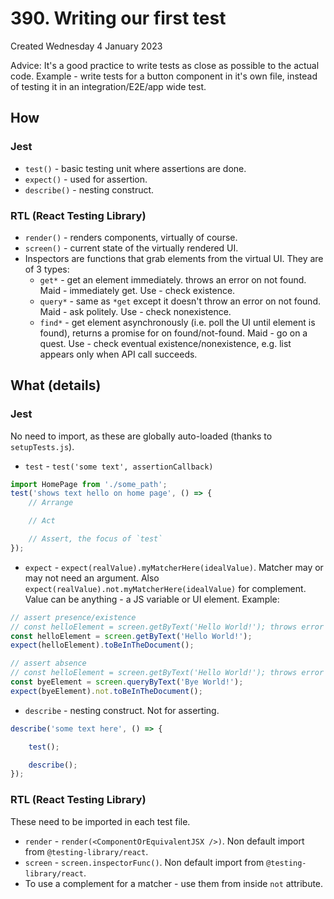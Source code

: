 # 390. Writing our first test
Created Wednesday 4 January 2023

Advice: It's a good practice to write tests as close as possible to the actual code. Example - write tests for a button component in it's own file, instead of testing it in an integration/E2E/app wide test.

## How
### Jest
- `test()` - basic testing unit where assertions are done.
- `expect()` - used for assertion.
- `describe()` - nesting construct.
 
### RTL (React Testing Library)
- `render()` - renders components, virtually of course.
- `screen()` - current state of the virtually rendered UI.
- Inspectors are functions that grab elements from the virtual UI. They are of 3 types:
	- `get*` - get an element immediately. throws an error on not found. Maid - immediately get. Use - check existence.
	- `query*` - same as `*get` except it doesn't throw an error on not found. Maid - ask politely. Use - check nonexistence.
	- `find*` - get element asynchronously (i.e. poll the UI until element is found), returns a promise for on found/not-found. Maid - go on a quest. Use - check eventual existence/nonexistence, e.g. list appears only when API call succeeds.


## What (details)
### Jest
No need to import, as these are globally auto-loaded (thanks to `setupTests.js`).
 - `test` - `test('some text', assertionCallback)`
```jsx
import HomePage from './some_path';
test('shows text hello on home page', () => {
	// Arrange

	// Act

	// Assert, the focus of `test`
});
```
 - `expect` - `expect(realValue).myMatcherHere(idealValue)`. Matcher may or may not need an argument. Also `expect(realValue).not.myMatcherHere(idealValue)` for complement. Value can be anything - a JS variable or UI element. Example:
```jsx
// assert presence/existence
// const helloElement = screen.getByText('Hello World!'); throws error
const helloElement = screen.getByText('Hello World!');
expect(helloElement).toBeInTheDocument();

// assert absence
// const helloElement = screen.getByText('Hello World!'); throws error
const byeElement = screen.queryByText('Bye World!');
expect(byeElement).not.toBeInTheDocument();
```
- `describe` - nesting construct. Not for asserting.
```jsx
describe('some text here', () => {

	test();

	describe();
});
```

### RTL (React Testing Library)
These need to be imported in each test file.
- `render` - `render(<ComponentOrEquivalentJSX />)`. Non default import from `@testing-library/react`.
- `screen` - `screen.inspectorFunc()`. Non default import from `@testing-library/react`.
- To use a complement for a matcher - use them from inside `not` attribute.